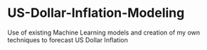 # US-Dollar-Inflation-Modeling
Use of existing Machine Learning models and creation of my own techniques to forecast US Dollar Inflation

